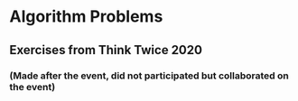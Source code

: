 # Algorithm Problems
## Exercises from Think Twice 2020
### (Made after the event, did not participated but collaborated on the event)
